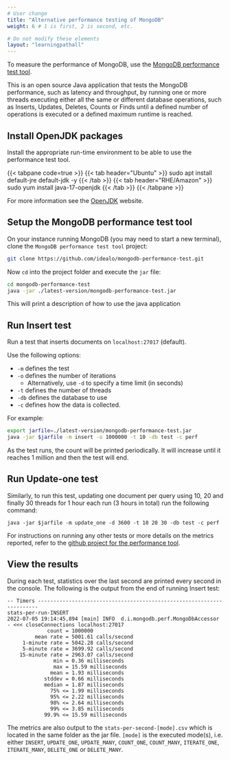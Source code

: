 ```yaml
---
# User change
title: "Alternative performance testing of MongoDB"
weight: 6 # 1 is first, 2 is second, etc.

# Do not modify these elements
layout: "learningpathall"
---
```

To measure the performance of MongoDB, use the [MongoDB performance test tool](https://github.com/idealo/mongodb-performance-test).

This is an open source Java application that tests the MongoDB performance, such as latency and throughput, by running one or more threads executing either all the same or different database operations, such as Inserts, Updates, Deletes, Counts or Finds until a defined number of operations is executed or a defined maximum runtime is reached.

## Install OpenJDK packages

Install the appropriate run-time environment to be able to use the performance test tool.

{{< tabpane code=true >}}
  {{< tab header="Ubuntu" >}}
sudo apt install default-jre default-jdk -y
{{< /tab >}}
{{< tab header="RHE/Amazon" >}}
sudo yum install java-17-openjdk
{{< /tab >}}
{{< /tabpane >}}

For more information see the [OpenJDK](https://openjdk.org/install/) website.

## Setup the MongoDB performance test tool

On your instance running MongoDB (you may need to start a new terminal), clone the `MongoDB performance test tool` project:

```bash { pre_cmd="sudo apt-get install -y openjdk-8-jre git" }
git clone https://github.com/idealo/mongodb-performance-test.git
```

Now `cd` into the project folder and execute the `jar` file:

```bash { ret_code="1" }
cd mongodb-performance-test
java -jar ./latest-version/mongodb-performance-test.jar
```
This will print a description of how to use the java application


## Run Insert test

Run a test that inserts documents on `localhost:27017` (default).

Use the following options:
  * `-m` defines the test
  * `-o` defines the number of iterations
    * Alternatively, use `-d` to specify a time limit (in seconds)
  * `-t` defines the number of threads
  * `-db` defines the database to use
  * `-c` defines how the data is collected.

  For example:
```bash { cwd="./mongodb-performance-test" }
export jarfile=./latest-version/mongodb-performance-test.jar
java -jar $jarfile -m insert -o 1000000 -t 10 -db test -c perf
```
As the test runs, the count will be printed periodically. It will increase until it reaches 1 million and then the test will end.

## Run Update-one test

Similarly, to run this test, updating one document per query using 10, 20 and finally 30 threads for 1 hour each run (3 hours in total) run the following command:

```console
java -jar $jarfile -m update_one -d 3600 -t 10 20 30 -db test -c perf
```

For instructions on running any other tests or more details on the metrics reported, refer to the [github project for the performance tool](https://github.com/idealo/mongodb-performance-test#readme).

## View the results

During each test, statistics over the last second are printed every second in the console. The following is the output from the end of running Insert test:

``` output
-- Timers ----------------------------------------------------------------------
stats-per-run-INSERT
2022-07-05 19:14:45,894 [main] INFO  d.i.mongodb.perf.MongoDbAccessor - <<< closeConnections localhost:27017
             count = 1000000
         mean rate = 5001.61 calls/second
     1-minute rate = 5042.28 calls/second
     5-minute rate = 3699.92 calls/second
    15-minute rate = 2963.07 calls/second
               min = 0.36 milliseconds
               max = 15.59 milliseconds
              mean = 1.93 milliseconds
            stddev = 0.66 milliseconds
            median = 1.87 milliseconds
              75% <= 1.99 milliseconds
              95% <= 2.22 milliseconds
              98% <= 2.64 milliseconds
              99% <= 3.85 milliseconds
            99.9% <= 15.59 milliseconds
```

The metrics are also output to the `stats-per-second-[mode].csv` which is located in the same folder as the jar file. `[mode]` is  the executed mode(s), i.e. either `INSERT`, `UPDATE_ONE`, `UPDATE_MANY`, `COUNT_ONE`, `COUNT_MANY`, `ITERATE_ONE`, `ITERATE_MANY`, `DELETE_ONE` or `DELETE_MANY`.
